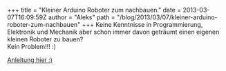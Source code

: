 +++
title = "Kleiner Arduino Roboter zum nachbauen."
date = 2013-03-07T16:09:59Z
author = "Aleks"
path = "/blog/2013/03/07/kleiner-arduino-roboter-zum-nachbauen"
+++
Keine Kenntnisse in Programmierung, Elektronik und Mechanik aber schon
immer davon geträumt einen eigenen kleinen Roboter zu bauen?  
Kein Problem\!\!\! :)

[Anleitung hier
:)](https://5volt-junkie.net/arduino-roboter-selber-bauen/ "https://5volt-junkie.net/arduino-roboter-selber-bauen/")
